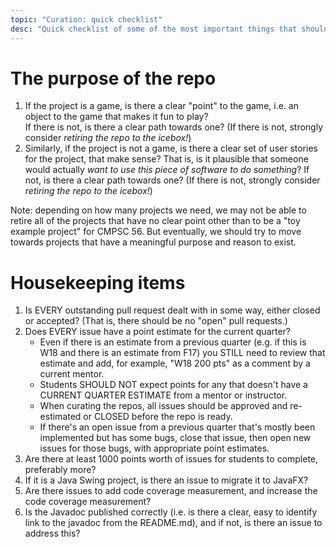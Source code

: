 ```yaml
---
topic: "Curation: quick checklist"
desc: "Quick checklist of some of the most important things that should be true before a repo can be marked READY"
---
```


# The purpose of the repo 
   
1. If the project is a game, is there a clear "point" to the game, i.e. an object to the game that makes it fun to play?  
    If there is not, is there a clear path towards one?  (If there is not, strongly consider *retiring the repo to the icebox!*)
2. Similarly, if the project is not a game, is there a clear set of user stories for the project, that make sense? That is,
    is it plausible that someone would actually *want to use this piece of software to do something*?   If not, is there
    a clear path towards one?  (If there is not, strongly consider *retiring the repo to the icebox!*)

Note: depending on how many projects we need, we may not be able to retire all of the projects that 
have no clear point other than to be a "toy example project" for CMPSC&nbsp;56.  But eventually, we should try to move towards
projects that have a meaningful purpose and reason to exist.

# Housekeeping items   

1. Is EVERY outstanding pull request dealt with in some way, either closed or accepted? (That is, there should be no "open" pull requests.)
2. Does EVERY issue have a point estimate for the current quarter? 
   * Even if there is an estimate from a previous quarter (e.g. if this is W18 and there is an estimate from F17) 
     you STILL need to review that estimate and add, for example, "W18 200 pts" as a comment by a current mentor.
   * Students SHOULD NOT expect points for any that doesn't have a CURRENT QUARTER ESTIMATE from a mentor or instructor.
   * When curating the repos, all issues should be approved and re-estimated or CLOSED before the repo is ready.
   * If there's an open issue from a previous quarter that's mostly been implemented but has some bugs, close that issue, then open new issues for those bugs, with appropriate point estimates.
3. Are there at least 1000 points worth of issues for students to complete, preferably more?
4. If it is a Java Swing project, is there an issue to migrate it to JavaFX?
5. Are there issues to add code coverage measurement, and increase the code coverage measurement?
6. Is the Javadoc published correctly (i.e. is there a clear, easy to identify link to the javadoc from the README.md), 
   and if not, is there an issue to address this?
 
